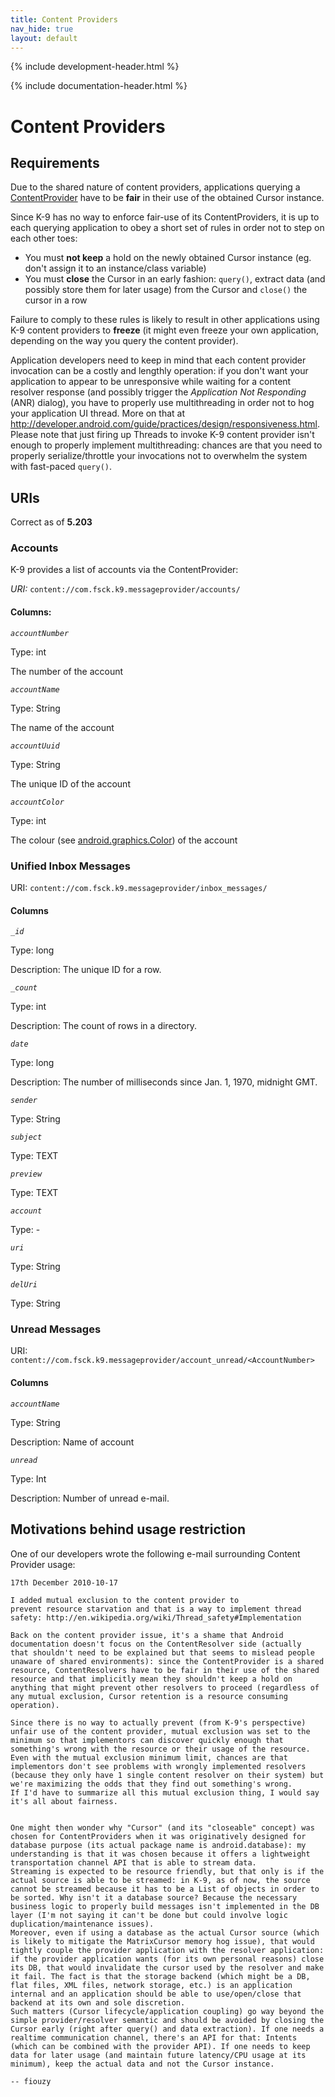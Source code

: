 ```yaml
---
title: Content Providers 
nav_hide: true
layout: default
---
```


{% include development-header.html %}

{% include documentation-header.html %}

# Content Providers

## Requirements

Due to the shared nature of content providers, applications querying a [ContentProvider]( https://developer.android.com/guide/topics/providers/content-providers.html) have to be **fair** in their use of the obtained Cursor instance.

Since K-9 has no way to enforce fair-use of its ContentProviders, it is up to each querying application to obey a short set of rules in order not to step on each other toes:

 * You must **not keep** a hold on the newly obtained Cursor instance (eg. don't assign it to an instance/class variable)
 * You must **close** the Cursor in an early fashion: `query()`, extract data (and possibly store them for later usage) from the Cursor and `close()` the cursor in a row 

Failure to comply to these rules is likely to result in other applications using K-9 content providers to **freeze** (it might even freeze your own application, depending on the way you query the content provider).

Application developers need to keep in mind that each content provider invocation can be a costly and lengthly operation: if you don't want your application to appear to be unresponsive while waiting for a content resolver response (and possibly trigger the *Application Not Responding* (ANR) dialog), you have to properly use multithreading in order not to hog your application UI thread. More on that at http://developer.android.com/guide/practices/design/responsiveness.html.
Please note that just firing up Threads to invoke K-9 content provider isn't enough to properly implement multithreading: chances are that you need to properly serialize/throttle your invocations not to overwhelm the system with fast-paced `query()`.


## URIs

Correct as of **5.203**


### Accounts

K-9 provides a list of accounts via the ContentProvider:

*URI:* `content://com.fsck.k9.messageprovider/accounts/`

#### Columns:

*`accountNumber`*

Type: int

The number of the account

*`accountName`*

Type: String

The name of the account

*`accountUuid`*

Type: String

The unique ID of the account

*`accountColor`*

Type: int

The colour (see [android.graphics.Color](https://developer.android.com/reference/android/graphics/Color.html)) of the account


### Unified Inbox Messages

URI: `content://com.fsck.k9.messageprovider/inbox_messages/`

#### Columns

*`_id`*

Type: long<br/>

Description: The unique ID for a row.

*`_count`*

Type: int<br/>

Description:  The count of rows in a directory.

*`date`*

Type: long

Description: The number of milliseconds since Jan. 1, 1970, midnight GMT.

*`sender`*

Type: String
  
*`subject`*

Type: TEXT
  
*`preview`*

Type: TEXT

*`account`*

Type: -

*`uri`*

Type: String

*`delUri`*
  
Type: String
	
### Unread Messages

URI: `content://com.fsck.k9.messageprovider/account_unread/<AccountNumber>`

#### Columns

*`accountName`*

Type: String

Description: Name of account

*`unread`*
  
Type: Int

Description: Number of unread e-mail.


## Motivations behind usage restriction

One of our developers wrote the following e-mail surrounding Content Provider usage:

    17th December 2010-10-17

    I added mutual exclusion to the content provider to
    prevent resource starvation and that is a way to implement thread
    safety: http://en.wikipedia.org/wiki/Thread_safety#Implementation
    
    Back on the content provider issue, it's a shame that Android
    documentation doesn't focus on the ContentResolver side (actually
    that shouldn't need to be explained but that seems to mislead people
    unaware of shared environments): since the ContentProvider is a shared
    resource, ContentResolvers have to be fair in their use of the shared
    resource and that implicitly mean they shouldn't keep a hold on
    anything that might prevent other resolvers to proceed (regardless of
    any mutual exclusion, Cursor retention is a resource consuming
    operation).
    
    Since there is no way to actually prevent (from K-9's perspective)
    unfair use of the content provider, mutual exclusion was set to the
    minimum so that implementors can discover quickly enough that
    something's wrong with the resource or their usage of the resource.
    Even with the mutual exclusion minimum limit, chances are that
    implementors don't see problems with wrongly implemented resolvers
    (because they only have 1 single content resolver on their system) but
    we're maximizing the odds that they find out something's wrong.
    If I'd have to summarize all this mutual exclusion thing, I would say
    it's all about fairness.
     
    
    One might then wonder why "Cursor" (and its "closeable" concept) was
    chosen for ContentProviders when it was originatively designed for
    database purpose (its actual package name is android.database): my
    understanding is that it was chosen because it offers a lightweight
    transportation channel API that is able to stream data.
    Streaming is expected to be resource friendly, but that only is if the
    actual source is able to be streamed: in K-9, as of now, the source
    cannot be streamed because it has to be a List of objects in order to
    be sorted. Why isn't it a database source? Because the necessary
    business logic to properly build messages isn't implemented in the DB
    layer (I'm not saying it can't be done but could involve logic
    duplication/maintenance issues).
    Moreover, even if using a database as the actual Cursor source (which
    is likely to mitigate the MatrixCursor memory hog issue), that would
    tightly couple the provider application with the resolver application:
    if the provider application wants (for its own personal reasons) close
    its DB, that would invalidate the cursor used by the resolver and make
    it fail. The fact is that the storage backend (which might be a DB,
    flat files, XML files, network storage, etc.) is an application
    internal and an application should be able to use/open/close that
    backend at its own and sole discretion.
    Such matters (Cursor lifecycle/application coupling) go way beyond the
    simple provider/resolver semantic and should be avoided by closing the
    Cursor early (right after query() and data extraction). If one needs a
    realtime communication channel, there's an API for that: Intents
    (which can be combined with the provider API). If one needs to keep
    data for later usage (and maintain future latency/CPU usage at its
    minimum), keep the actual data and not the Cursor instance.

    -- fiouzy
